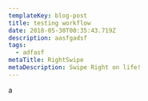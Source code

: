 ```yaml
---
templateKey: blog-post
title: testing workflow
date: 2018-05-30T00:35:43.719Z
description: aasfgadsf
tags:
  - adfasf
metaTitle: RightSwipe
metaDescription: Swipe Right on life!
---
```

a
